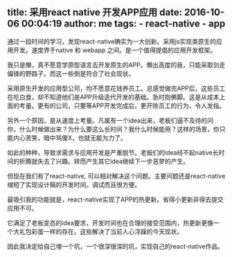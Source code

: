 title: 采用react native 开发APP应用
date: 2016-10-06 00:04:19
author: me
tags: 
    - react-native
    - app
---

通过一段时间的学习，发现react-native确实为一大创新。采用js实现类原生的应用开发。速度界于native 和 webapp 之间。是一个值得提倡的应用开发框架。

我只是懒，真不愿意学原型语言去开发原生的APP。懒出高度的我，只能采取剑走偏锋的野路子。而这一些倒是符合了社会现状。
<!-- more -->
采用原生开发的应用型公司，均不愿意花钱养员工。总感觉做完APP后，这些员工在吃白食，却不知道他们是APP升级迭代开发的基础。急时抱佛脚。这是从成本上面的考量。更有的公司，只要等APP开发完成后，更开除员工的行为，令人发指。

另外一个原因，是从速度上考量。凡属有一个idea出来，老板们逼不及待的问你，什么时候做出来？为什么要这么长时间？我什么时候能用？这样的场景，你只能内心苦笑，暗中骂傻X，也就无能为力了。

如此的种种，导致求需求与应用开发是严重脱节。老板们的idea经不起native长时间的折腾就失去了兴趣。转而产生其它idea继续下一步恶梦的产生。


但现在我们有了react-native, 可以相对解决这个问题。主要问题还是react-native缩短了实现设计稿的开发时间。调试而且很方便。

最吸引我的功能就是，react-native实现了APP的热更新。省得小更新非得去提交应用不可。

它满足了老板变态的idea要求，开发时间也在合理的接受范围内，热更新更像一个大礼包彩蛋一样的存在。这些解决了当前人心浮躁的今天现状。

因此我决定给自己埋一个坑，一个很深很深的坑，实现自己的react-native作品。
